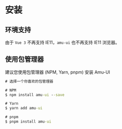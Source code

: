 # 安装

## 环境支持

由于 `Vue 3` 不再支持 IE11，`amu-ui` 也不再支持 IE11 浏览器。

## 使用包管理器

建议您使用包管理器 (NPM, Yarn, pnpm) 安装 Amu-UI

```cmd
# 选择一个你喜欢的包管理器

# NPM
$ npm install amu-ui --save

# Yarn
$ yarn add amu-ui

# pnpm
$ pnpm install amu-ui
```